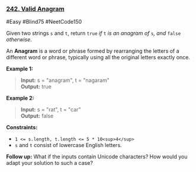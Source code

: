 ### [242. Valid Anagram](https://leetcode.com/problems/valid-anagram/)

#Easy #Blind75 #NeetCode150

Given two strings `s` and `t`, return `true` _if_ `t` _is an anagram of_ `s`_, and_ `false` _otherwise_.

An **Anagram** is a word or phrase formed by rearranging the letters of a different word or phrase, typically using all the original letters exactly once.

**Example 1:**

> **Input:** s = "anagram", t = "nagaram"  
> **Output:** true

**Example 2:**

> **Input:** s = "rat", t = "car"  
> **Output:** false

**Constraints:**

- `1 <= s.length, t.length <= 5 * 10<sup>4</sup>`
- `s` and `t` consist of lowercase English letters.

**Follow up:** What if the inputs contain Unicode characters? How would you adapt your solution to such a case?
